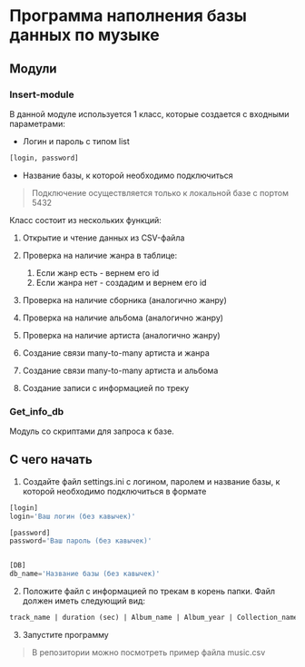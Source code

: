 # Программа наполнения базы данных по музыке

## Модули
### Insert-module
В данной модуле используется 1 класс, которые создается с входными параметрами:
* Логин и пароль с типом list
```python
[login, password]
```
* Название базы, к которой необходимо подключиться
  
> Подключение осуществляется только к локальной базе с портом 5432

Класс состоит из нескольких функций:
1. Открытие и чтение данных из CSV-файла
1. Проверка на наличие жанра в таблице:
    1. Если жанр есть - вернем его id
    1. Если жанра нет - создадим и вернем его id
    
1. Проверка на наличие сборника (аналогично жанру)
1. Проверка на наличие альбома (аналогично жанру)
1. Проверка на наличие артиста (аналогично жанру)
1. Создание связи many-to-many артиста и жанра
1. Создание связи many-to-many артиста и альбома
1. Создание записи с информацией по треку

### Get_info_db
Модуль со скриптами для запроса к базе.

## С чего начать
1. Создайте файл settings.ini с логином, паролем и название базы, к которой необходимо подключиться в формате
```python
[login]
login='Ваш логин (без кавычек)'

[password]
password='Ваш пароль (без кавычек)'


[DB]
db_name='Название базы (без кавычек)'
```
2. Положите файл с информацией по трекам в корень папки. Файл должен иметь следующий вид:
```txt
track_name | duration (sec) | Album_name | Album_year | Collection_name | Collection_year | Genre | Artist
```
3. Запустите программу

> В репозитории можно посмотреть пример файла music.csv